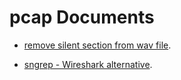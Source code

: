 # pcap Documents


* [remove silent section from wav file](https://github.com/raspberry-pi-maker/VoIP-related-codes/tree/main/pcap/pcap%20file%20Analyzing). 

* [sngrep - Wireshark alternative](https://github.com/raspberry-pi-maker/VoIP-related-codes/tree/main/pcap/pcap%20samples). 



